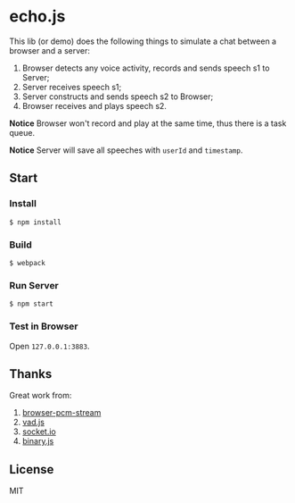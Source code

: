 # echo.js

This lib (or demo) does the following things to simulate a chat between a browser and a server:

1. Browser detects any voice activity, records and sends speech s1 to Server;
2. Server receives speech s1;
3. Server constructs and sends speech s2 to Browser;
4. Browser receives and plays speech s2.

**Notice** Browser won't record and play at the same time, thus there is a task queue.

**Notice** Server will save all speeches with `userId` and `timestamp`.

## Start

### Install

  `$ npm install`

### Build
  `$ webpack`

### Run Server

  `$ npm start`

### Test in Browser

Open `127.0.0.1:3883`.

## Thanks

Great work from:

1. [browser-pcm-stream](https://github.com/gabrielpoca/browser-pcm-stream)
2. [vad.js](https://github.com/kdavis-mozilla/vad.js)
3. [socket.io](https://socket.io/)
4. [binary.js](https://github.com/binaryjs/binaryjs)

## License

MIT

